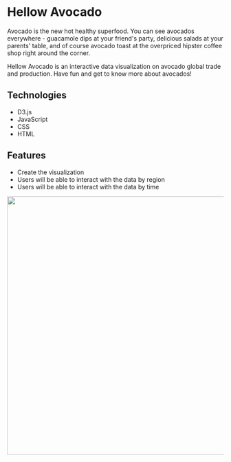 # Hellow Avocado
Avocado is the new hot healthy superfood. You can see avocados everywhere - guacamole dips at your friend's party, delicious salads at your parents' table, and of course avocado toast at the overpriced hipster coffee shop right around the corner. 

Hellow Avocado is an interactive data visualization on avocado global trade and production. Have fun and get to know more about avocados!

## Technologies 
* D3.js
* JavaScript
* CSS
* HTML

## Features 
* Create the visualization
* Users will be able to interact with the data by region
* Users will be able to interact with the data by time


<img src="https://media.giphy.com/media/l0cJEAXlQnInal7SrJ/giphy.gif" width="600" />